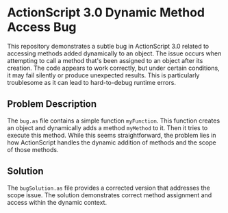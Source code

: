 # ActionScript 3.0 Dynamic Method Access Bug

This repository demonstrates a subtle bug in ActionScript 3.0 related to accessing methods added dynamically to an object.  The issue occurs when attempting to call a method that's been assigned to an object after its creation.  The code appears to work correctly, but under certain conditions, it may fail silently or produce unexpected results. This is particularly troublesome as it can lead to hard-to-debug runtime errors.

## Problem Description

The `bug.as` file contains a simple function `myFunction`. This function creates an object and dynamically adds a method `myMethod` to it. Then it tries to execute this method.  While this seems straightforward, the problem lies in how ActionScript handles the dynamic addition of methods and the scope of those methods.

## Solution

The `bugSolution.as` file provides a corrected version that addresses the scope issue.  The solution demonstrates correct method assignment and access within the dynamic context.
